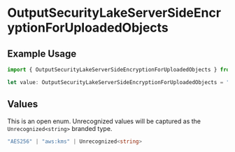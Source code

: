 # OutputSecurityLakeServerSideEncryptionForUploadedObjects

## Example Usage

```typescript
import { OutputSecurityLakeServerSideEncryptionForUploadedObjects } from "cribl-control-plane/models/operations";

let value: OutputSecurityLakeServerSideEncryptionForUploadedObjects = "aws:kms";
```

## Values

This is an open enum. Unrecognized values will be captured as the `Unrecognized<string>` branded type.

```typescript
"AES256" | "aws:kms" | Unrecognized<string>
```